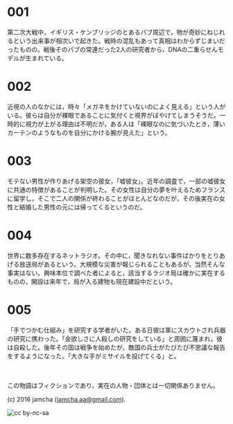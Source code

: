 

# 001

第二次大戦中，イギリス・ケンブリッジのとあるパブ周辺で，物が奇妙にねじれるという出来事が相次いで起きた。戦時の混乱もあって真相はわからずじまいだったものの，戦後そのパブの常連だった2人の研究者から，DNAの二重らせんモデルが生まれている。  


# 002

近視の人のなかには，時々「メガネをかけていないのによく見える」という人がいる。彼らは自分が裸眼であることに気付くと視界がぼやけてしまうそうだ。一時的に視力が上がる理由は不明だが，ある人は「裸眼なのに気づいたとき，薄いカーテンのようなものを自分にかける腕が見えた」という。  


# 003

モテない男性が作りあげる架空の彼女，「嘘彼女」。近年の調査で，一部の嘘彼女に共通の特徴があることが判明した。その女性は自分の夢を叶えるためフランスに留学し，そこで二人の関係が終わることがほとんどなのだが，その後実在の女性と結婚した男性の元には帰ってくるというのだ。  


# 004

世界に数多存在するネットラジオ。その中に，聞きなれない事件ばかりをとりあげる放送局があるという。大規模な災害が報じられることもあるが，当然そんな事実はない。興味本位で調べた者によると，該当するラジオ局は確かに実在するものの，開設は来年で，局が入る建物も現在建設中だという。  


# 005

「手でつかむ仕組み」を研究する学者がいた。ある日彼は軍にスカウトされ兵器の研究に携わった。「金欲しさに人殺しの研究をしている」と周囲に蔑まれ，彼は自殺した。後年その国は戦争を始めたが，敵国の兵士がたびたび不思議な報告をするようになった。「大きな手がミサイルを投げてくる」と。  

<br>  
<br>  
この物語はフィクションであり，実在の人物・団体とは一切関係ありません。  

(c) 2016 jamcha (jamcha.aa@gmail.com).  

![cc by-nc-sa](https://i.creativecommons.org/l/by-nc-sa/4.0/88x31.png)  

